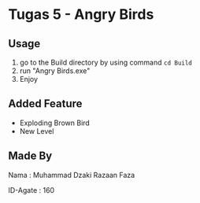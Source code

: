 # Tugas 5 - Angry Birds

## Usage
1. go to the Build directory by using command `cd Build`
2. run "Angry Birds.exe"
3. Enjoy

## Added Feature
- Exploding Brown Bird
- New Level

## Made By
Nama      : Muhammad Dzaki Razaan Faza

ID-Agate  : 160
